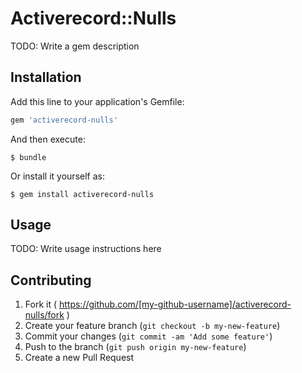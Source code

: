 # Activerecord::Nulls

TODO: Write a gem description

## Installation

Add this line to your application's Gemfile:

```ruby
gem 'activerecord-nulls'
```

And then execute:

    $ bundle

Or install it yourself as:

    $ gem install activerecord-nulls

## Usage

TODO: Write usage instructions here

## Contributing

1. Fork it ( https://github.com/[my-github-username]/activerecord-nulls/fork )
2. Create your feature branch (`git checkout -b my-new-feature`)
3. Commit your changes (`git commit -am 'Add some feature'`)
4. Push to the branch (`git push origin my-new-feature`)
5. Create a new Pull Request
